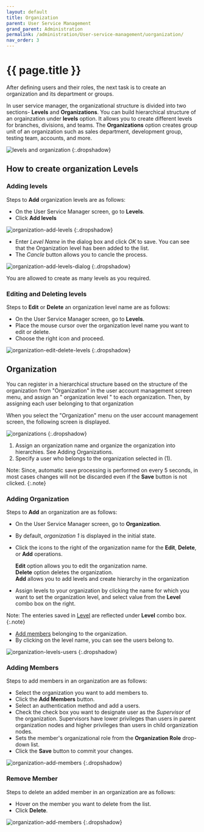 ```yaml
---
layout: default
title: Organization
parent: User Service Management
grand_parent: Administration
permalink: /administration/User-service-management/uorganization/
nav_order: 3
---
```


# {{ page.title }}

After defining users and their roles, the next task is to create an organization and its department or groups. 

In user service manager, the organizational structure is divided into two sections- **Levels** and **Organizations**. You can build hierarchical structure of an orgainzation under **levels** option. It allows you to create different levels for branches, divisions, and teams. The **Organizations** option creates group unit of an organization such as sales department, development group, testing team, accounts, and more. 

![levels and organization](/assets/images/product-images/levels-organization.png)
{:.dropshadow}

## How to create organization Levels

### Adding levels

Steps to **Add** organization levels are as follows:

- On the User Service Manager screen, go to **Levels**.
- Click **Add levels**

![organization-add-levels](/assets/images/product-images/organization-add-levels.png)
{:.dropshadow}

- Enter *Level Name* in the dialog box and click *OK* to save. You can see that the Organization level has been added to the list.
- The *Cancle* button allows you to cancle the process. 

![organization-add-levels-dialog](/assets/images/product-images/organization-add-levels-dialog.png)
{:.dropshadow}

You are allowed to create as many levels as you required. 

### Editing and Deleting levels

Steps to **Edit** or **Delete** an organization level name are as follows:

- On the User Service Manager screen, go to **Levels**.
- Place the mouse cursor over the organization level name you want to edit or delete. 
- Choose the right icon and proceed. 

![organization-edit-delete-levels](/assets/images/product-images/organization-edit-delete-levels.png)
{:.dropshadow}


## Organization

You can register in a hierarchical structure based on the structure of the organization from "Organization" in the user account management screen menu, and assign an " organization level " to each organization. Then, by assigning each user belonging to that organization

When you select the "Organization" menu on the user account management screen, the following screen is displayed.

![organizations](/assets/images/product-images/organizations.png)
{:.dropshadow}

1. Assign an organization name and organize the organization into hierarchies. See Adding Organizations.
2. Specify a user who belongs to the organization selected in (1).

Note: Since, automatic save processing is performed on every 5 seconds, in most cases changes will not be discarded even if the **Save** button is not clicked.
{:.note}

### Adding Organization

Steps to **Add** an organization are as follows:

- On the User Service Manager screen, go to **Organization**.
- By default, *organization 1* is displayed in the initial state.
- Click the icons to the right of the organization name for the **Edit**, **Delete**, or **Add** operations.

    **Edit** option allows you to edit the organization name. <br/>
    **Delete** option deletes the  organization.<br/>
    **Add** allows you to add levels and create hierarchy in the organization

- Assign levels to your organization by clicking the name for which you want to set the organization level, and select value from the **Level** combo box on the right.

Note: The enteries saved in [Level](#adding-levels) are reflected under **Level** combo box. 
{:.note}

- [Add members](#adding-members) belonging to the organization.
- By clicking on the level name, you can see the users belong to.

![organization-levels-users](/assets/images/product-images/organization-levels-users.png)
{:.dropshadow}

### Adding Members

Steps to add members in an organization are as follows:

- Select the organization you want to add members to.
- Click the **Add Members** button.
- Select an authentication method and add a users.
- Check the check box you want to designate user as the *Supervisor* of the organization. Supervisors have lower privileges than users in parent organization nodes and higher privileges than users in child organization nodes.
- Sets the member's organizational role from the **Organization Role** drop-down list.
- Click the **Save** button to commit your changes.

![organization-add-members](/assets/images/product-images/organization-add-members.png)
{:.dropshadow}

### Remove Member

Steps to delete an added member in an organization are as follows:

- Hover on the member you want to delete from the list.
- Click **Delete**. 

![organization-add-members](/assets/images/product-images/organization-add-members.png)
{:.dropshadow}

